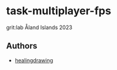 # task-multiplayer-fps
grit:lab Åland Islands 2023  

## Authors
- [healingdrawing](https://healingdrawing.github.io/)  
